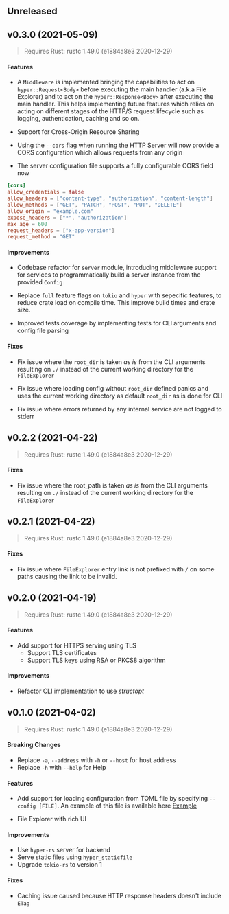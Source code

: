 ## Unreleased

<Empty>

<a name="v0.3.0"></a>
## v0.3.0 (2021-05-09)

> Requires Rust: rustc 1.49.0 (e1884a8e3 2020-12-29)

#### Features

* A `Middleware` is implemented bringing the capabilities to act on
`hyper::Request<Body>` before executing the main handler (a.k.a File Explorer)
and to act on the `hyper::Response<Body>` after executing the main handler.
This helps implementing future features which relies on acting on different
stages of the HTTP/S request lifecycle such as logging, authentication, caching
and so on.

* Support for Cross-Origin Resource Sharing

* Using the `--cors` flag when running the HTTP Server will now provide a
CORS configuration which allows requests from any origin

* The server configuration file supports a fully configurable CORS field now

```toml
[cors]
allow_credentials = false
allow_headers = ["content-type", "authorization", "content-length"]
allow_methods = ["GET", "PATCH", "POST", "PUT", "DELETE"]
allow_origin = "example.com"
expose_headers = ["*", "authorization"]
max_age = 600
request_headers = ["x-app-version"]
request_method = "GET"
```

#### Improvements

* Codebase refactor for `server` module, introducing middleware support for
services to programmatically build a server instance from the provided `Config`

* Replace `full` feature flags on `tokio` and `hyper` with sepecific features,
to reduce crate load on compile time. This improve build times and crate size.

* Improved tests coverage by implementing tests for CLI arguments and config
file parsing

#### Fixes

* Fix issue where the `root_dir` is taken _as is_ from the CLI
arguments resulting on `./` instead of the current working
directory for the `FileExplorer`

* Fix issue where loading config without `root_dir` defined panics
and uses the current working directory as default `root_dir` as is
done for CLI

* Fix issue where errors returned by any internal service are not
logged to stderr

<a name="v0.2.2"></a>
## v0.2.2 (2021-04-22)

> Requires Rust: rustc 1.49.0 (e1884a8e3 2020-12-29)

#### Fixes

* Fix issue where the root_path is taken _as is_ from the CLI
arguments resulting on `./` instead of the current working
directory for the `FileExplorer`

<a name="v0.2.1"></a>
## v0.2.1 (2021-04-22)

> Requires Rust: rustc 1.49.0 (e1884a8e3 2020-12-29)

#### Fixes

* Fix issue where `FileExplorer` entry link is not prefixed with `/` on some
paths causing the link to be invalid.

<a name="v0.2.0"></a>
## v0.2.0 (2021-04-19)

> Requires Rust: rustc 1.49.0 (e1884a8e3 2020-12-29)

#### Features

* Add support for HTTPS serving using TLS
  * Support TLS certificates
  * Support TLS keys using RSA or PKCS8 algorithm

#### Improvements

* Refactor CLI implementation to use _structopt_

<a name="v0.1.0"></a>
## v0.1.0 (2021-04-02)

> Requires Rust: rustc 1.49.0 (e1884a8e3 2020-12-29)

#### Breaking Changes

* Replace `-a`, `--address` with `-h` or `--host` for host address
* Replace `-h` with `--help` for Help

#### Features

* Add support for loading configuration from TOML file by specifying `--config [FILE]`.
  An example of this file is available here [Example](https://github.com/EstebanBorai/http-server/blob/main/fixtures/config.toml)

* File Explorer with rich UI

#### Improvements

* Use `hyper-rs` server for backend
* Serve static files using `hyper_staticfile`
* Upgrade `tokio-rs` to version 1

#### Fixes

* Caching issue caused because HTTP response headers doesn't include `ETag`
